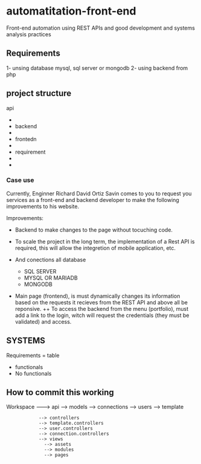 # automatitation-front-end

Front-end automation using REST APIs and good development and systems analysis practices

## Requirements

1- unsing database mysql, sql server or mongodb
2- using backend from php

## project structure

api

-
- backend
-
- frontedn
-
- requirement
-
-

### Case use

Currently, Enginner Richard David Ortiz Savin comes to you to request you services as a front-end and backend developer to make the following improvements to his website.

Improvements:

- Backend to make changes to the page without tocuching code.

- To scale the project in the long term, the implementation of a Rest API is required, this will allow the integretion of mobile application, etc.

- And conections all database

  - SQL SERVER
  - MYSQL OR MARIADB
  - MONGODB

- Main page (frontend), is must dynamically changes its information based on the requests it recieves from the REST API and above all be reponsive.
  ++ To access the backend from the menu (portfolio), must add a link to the login, witch will request the credentials (they must be validated) and access.

## SYSTEMS
Requirements = table 
  + functionals
  + No functionals

## How to commit this working

Workspace ---> api
--> models
--> connections
--> users
--> template

                --> controllers
                --> template.controllers
                --> user.controllers
                --> connection.controllers
                --> views
                  --> assets
                  --> modules
                  --> pages
